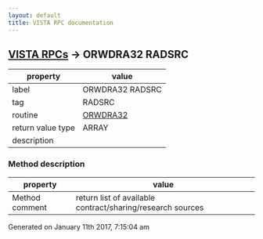 ```yaml
---
layout: default
title: VISTA RPC documentation
---
```




## [VISTA RPCs](TableOfContent.md) &#8594; ORWDRA32 RADSRC 

 property | value 
--- | --- 
 label | ORWDRA32 RADSRC
 tag | RADSRC
 routine | [ORWDRA32](http://code.osehra.org/dox/Routine_ORWDRA32_source.html)
 return value type | ARRAY
 description | 


### Method description

 property | value 
--- | --- 
 Method comment | return list of available contract/sharing/research sources




 Generated on January 11th 2017, 7:15:04 am